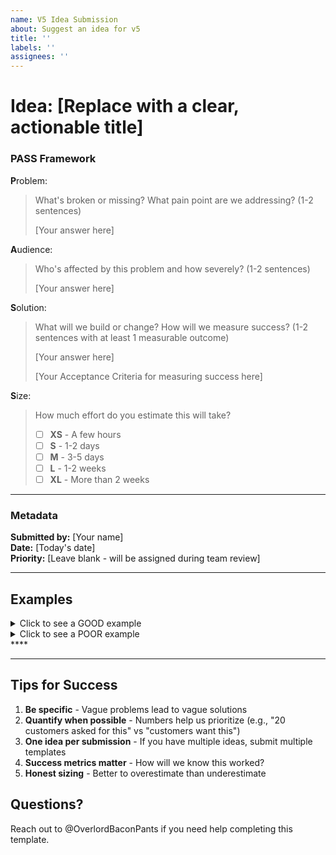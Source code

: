 ```yaml
---
name: V5 Idea Submission
about: Suggest an idea for v5
title: ''
labels: ''
assignees: ''
---
```


# Idea: [Replace with a clear, actionable title]

### PASS Framework

**P**roblem:

> What's broken or missing? What pain point are we addressing? (1-2 sentences)
>
> [Your answer here]

**A**udience:

> Who's affected by this problem and how severely? (1-2 sentences)
>
> [Your answer here]

**S**olution:

> What will we build or change? How will we measure success? (1-2 sentences with at least 1 measurable outcome)
>
> [Your answer here]
>
> [Your Acceptance Criteria for measuring success here]

**S**ize:

> How much effort do you estimate this will take?
>
> - [ ] **XS** - A few hours
> - [ ] **S** - 1-2 days
> - [ ] **M** - 3-5 days
> - [ ] **L** - 1-2 weeks
> - [ ] **XL** - More than 2 weeks

---

### Metadata

**Submitted by:** [Your name]  
**Date:** [Today's date]  
**Priority:** [Leave blank - will be assigned during team review]

---

## Examples

<details>
<summary>Click to see a GOOD example</summary>

### Idea: Add search functionality to customer dashboard

**P**roblem:  
Customers can't find their past orders quickly. They have to scroll through pages of orders to find what they're looking for, leading to 15+ support tickets per week.

**A**udience:  
All 5,000+ active customers are affected. Support team spends ~10 hours/week helping customers find orders.

**S**olution:  
Add a search bar that filters by order number, date range, and product name. Success = 50% reduction in order-finding support tickets within 2 weeks of launch.

**S**ize:

- [x] **M** - 3-5 days

</details>

<details>
<summary>Click to see a POOR example</summary>

### Idea: Make the app better

**P**roblem:  
The app needs improvements and updates.

**A**udience:  
Users

**S**olution:  
Fix issues and add features.

**S**ize:

- [ ] Unknown

_Why this is poor: Too vague, no specific problem identified, no measurable success criteria, unclear scope_

</details>****

---

## Tips for Success

1. **Be specific** - Vague problems lead to vague solutions
2. **Quantify when possible** - Numbers help us prioritize (e.g., "20 customers asked for this" vs "customers want this")
3. **One idea per submission** - If you have multiple ideas, submit multiple templates
4. **Success metrics matter** - How will we know this worked?
5. **Honest sizing** - Better to overestimate than underestimate

## Questions?

Reach out to @OverlordBaconPants if you need help completing this template.
